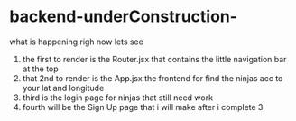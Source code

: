 # backend-underConstruction-

what is happening righ now lets see

1. the first to render is the Router.jsx that contains the little navigation bar at the top
2. that 2nd to render is the App.jsx the frontend for find the ninjas acc to your lat and longitude
3. third is the login page for ninjas that still need work
4. fourth will be the Sign Up page that i will make after i complete 3
